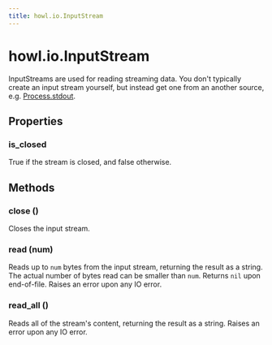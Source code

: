 ```yaml
---
title: howl.io.InputStream
---
```


# howl.io.InputStream

InputStreams are used for reading streaming data. You don't typically create an
input stream yourself, but instead get one from an another source, e.g.
[Process.stdout](process.html#stdout).

## Properties

### is_closed

True if the stream is closed, and false otherwise.

## Methods

### close ()

Closes the input stream.

### read (num)

Reads up to `num` bytes from the input stream, returning the result as a string.
The actual number of bytes read can be smaller than `num`. Returns `nil` upon
end-of-file. Raises an error upon any IO error.

### read_all ()

Reads all of the stream's content, returning the result as a string. Raises an
error upon any IO error.
